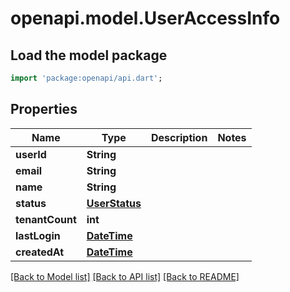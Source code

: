 # openapi.model.UserAccessInfo

## Load the model package
```dart
import 'package:openapi/api.dart';
```

## Properties
Name | Type | Description | Notes
------------ | ------------- | ------------- | -------------
**userId** | **String** |  | 
**email** | **String** |  | 
**name** | **String** |  | 
**status** | [**UserStatus**](UserStatus.md) |  | 
**tenantCount** | **int** |  | 
**lastLogin** | [**DateTime**](DateTime.md) |  | 
**createdAt** | [**DateTime**](DateTime.md) |  | 

[[Back to Model list]](../README.md#documentation-for-models) [[Back to API list]](../README.md#documentation-for-api-endpoints) [[Back to README]](../README.md)


